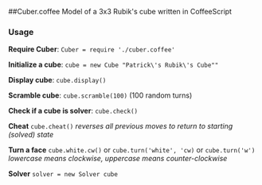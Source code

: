 ##Cuber.coffee
Model of a 3x3 Rubik's cube written in CoffeeScript

### Usage
**Require Cuber**: 
`Cuber = require './cuber.coffee'`


**Initialize a cube**: 
`cube = new Cube "Patrick\'s Rubik\'s Cube""`


**Display cube**: 
`cube.display()`


**Scramble cube**: 
`cube.scramble(100)` (100 random turns)


**Check if a cube is solver**: 
`cube.check()`

**Cheat**
`cube.cheat()` *reverses all previous moves to return to starting (solved) state*

**Turn a face**
`cube.white.cw()`
or
`cube.turn('white', 'cw)`
or
`cube.turn('w')` *lowercase means clockwise, uppercase means counter-clockwise*

**Solver**
`solver = new Solver cube`